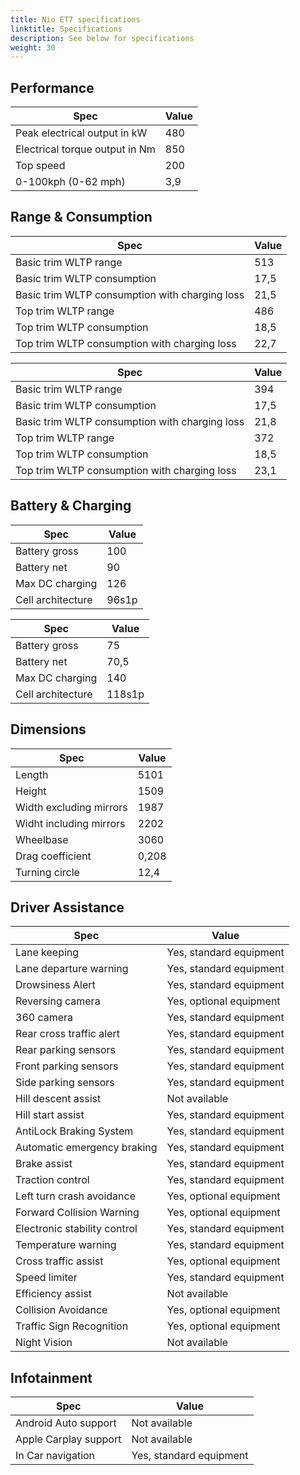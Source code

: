 ```yaml
---
title: Nio ET7 specifications
linktitle: Specifications
description: See below for specifications
weight: 30
---
```


## Performance
|Spec|Value|
|----|-----|
|Peak electrical output in kW|480|
|Electrical torque output in Nm|850|
|Top speed|200|
|0-100kph (0-62 mph)|3,9|



## Range & Consumption
|Spec|Value|
|----|-----|
|Basic trim WLTP range|513|
|Basic trim WLTP consumption|17,5|
|Basic trim WLTP consumption with charging loss|21,5|
|Top trim WLTP range|486|
|Top trim WLTP consumption|18,5|
|Top trim WLTP consumption with charging loss|22,7|


|Spec|Value|
|----|-----|
|Basic trim WLTP range|394|
|Basic trim WLTP consumption|17,5|
|Basic trim WLTP consumption with charging loss|21,8|
|Top trim WLTP range|372|
|Top trim WLTP consumption|18,5|
|Top trim WLTP consumption with charging loss|23,1|



## Battery & Charging
|Spec|Value|
|----|-----|
|Battery gross|100|
|Battery net|90|
|Max DC charging|126|
|Cell architecture|96s1p|


|Spec|Value|
|----|-----|
|Battery gross|75|
|Battery net|70,5|
|Max DC charging|140|
|Cell architecture|118s1p|



## Dimensions
|Spec|Value|
|----|-----|
|Length|5101|
|Height|1509|
|Width excluding mirrors|1987|
|Widht including mirrors|2202|
|Wheelbase|3060|
|Drag coefficient|0,208|
|Turning circle|12,4|

## Driver Assistance
|Spec|Value|
|----|-----|
|Lane keeping|Yes, standard equipment|
|Lane departure warning|Yes, standard equipment|
|Drowsiness Alert|Yes, standard equipment|
|Reversing camera|Yes, optional equipment|
|360 camera|Yes, standard equipment|
|Rear cross traffic alert|Yes, standard equipment|
|Rear parking sensors|Yes, standard equipment|
|Front parking sensors|Yes, standard equipment|
|Side parking sensors|Yes, standard equipment|
|Hill descent assist|Not available|
|Hill start assist|Yes, standard equipment|
|AntiLock Braking System|Yes, standard equipment|
|Automatic emergency braking|Yes, standard equipment|
|Brake assist|Yes, standard equipment|
|Traction control|Yes, standard equipment|
|Left turn crash avoidance|Yes, optional equipment|
|Forward Collision Warning|Yes, optional equipment|
|Electronic stability control|Yes, standard equipment|
|Temperature warning|Yes, standard equipment|
|Cross traffic assist|Yes, optional equipment|
|Speed limiter|Yes, standard equipment|
|Efficiency assist|Not available|
|Collision Avoidance|Yes, optional equipment|
|Traffic Sign Recognition|Yes, optional equipment|
|Night Vision|Not available|

## Infotainment
|Spec|Value|
|----|-----|
|Android Auto support|Not available|
|Apple Carplay support|Not available|
|In Car navigation|Yes, standard equipment|
